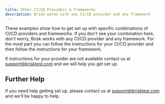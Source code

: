 ```yaml
---
title: Other CI/CD Providers & Frameworks
description: Brisk works with any CI/CD provider and any framework
---
```


These examples show how to get set up with specific combinations of CI/CD providers and frameworks. If you don't see your combination here, don't worry, Brisk works with any CI/CD provider and any framework. For the most part you can follow the instructions for your CI/CD provider and then follow the instructions for your framework.

 If instructions for your provider are not available contact us at [support@brisktest.com](mailto:support@brisktest.com) and we will help you get set up.


## Further Help
 If you need help getting set up, please contact us at [support@brisktest.com](mailto:support@brisktest.com) and we'll be happy to help.
